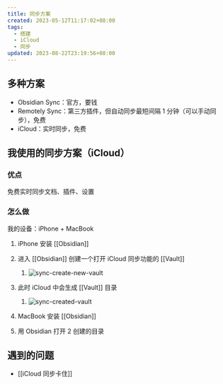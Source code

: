 ```yaml
---
title: 同步方案
created: 2023-05-12T11:17:02+08:00
tags:
  - 搭建
  - iCloud
  - 同步
updated: 2023-08-22T23:19:56+08:00
---
```


## 多种方案

- Obsidian Sync：官方，要钱
- Remotely Sync：第三方插件，但自动同步最短间隔 1 分钟（可以手动同步），免费
- iCloud：实时同步，免费

## 我使用的同步方案（iCloud）

### 优点

免费实时同步文档、插件、设置

### 怎么做

我的设备：iPhone + MacBook

1. iPhone 安装 [[Obsidian]]
2. 进入 [[Obsidian]] 创建一个打开 iCloud 同步功能的 [[Vault]]
   1. ![sync-create-new-vault](https://cdn.jsdelivr.net/gh/11ze/static/images/sync-create-new-vault.png)
3. 此时 iCloud 中会生成 [[Vault]] 目录
   1. ![sync-created-vault](https://cdn.jsdelivr.net/gh/11ze/static/images/sync-created-vault.png)

4. MacBook 安装 [[Obsidian]]
5. 用 Obsidian 打开 2 创建的目录

## 遇到的问题

- [[iCloud 同步卡住]]
